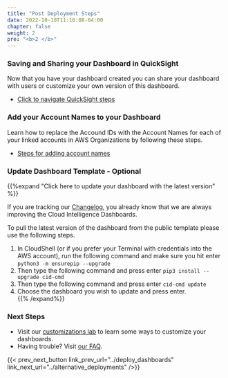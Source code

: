 ```yaml
---
title: "Post Deployment Steps"
date: 2022-10-10T11:16:08-04:00
chapter: false
weight: 2
pre: "<b>2 </b>"
---
```


### Saving and Sharing your Dashboard in QuickSight
Now that you have your dashboard created you can share your dashboard with users or customize your own version of this dashboard.
	
- [Click to navigate QuickSight steps](https://wellarchitectedlabs.com/cost/200_labs/200_cloud_intelligence/quicksight/quicksight)
	
### Add your Account Names to your Dashboard
Learn how to replace the Accound IDs with the Account Names for each of your linked accounts in AWS Organizations by following these steps. 

- [Steps for adding account names](https://wellarchitectedlabs.com/cost/200_labs/200_cloud_intelligence/cost-usage-report-dashboards/dashboards/code/0_view0/)

### Update Dashboard Template - Optional

{{%expand "Click here to update your dashboard with the latest version" %}}

If you are tracking our [Changelog](https://github.com/aws-samples/aws-cudos-framework-deployment/blob/main/changes/CHANGELOG-kpi.md), you already know that we are always improving the Cloud Intelligence Dashboards.

To pull the latest version of the dashboard from the public template please use the following steps.

1. In CloudShell (or if you prefer your Terminal with credentials into the AWS account), run the following command and make sure you hit enter ```python3 -m ensurepip --upgrade```
2. Then type the following command and press enter ```pip3 install --upgrade cid-cmd``` 
3. Then type the following command and press enter ```cid-cmd update``` 
4. Choose the dashboard you wish to update and press enter.  
{{% /expand%}}

### Next Steps ###
- Visit our [customizations lab](https://wellarchitectedlabs.com/cost/200_labs/200_cloud_intelligence/customizations/) to learn some ways to customize your dashboards. 
- Having trouble? Visit [our FAQ](https://wellarchitectedlabs.com/cost/200_labs/200_cloud_intelligence/faq/). 



{{< prev_next_button link_prev_url="../deploy_dashboards" link_next_url="../alternative_deployments" />}}


